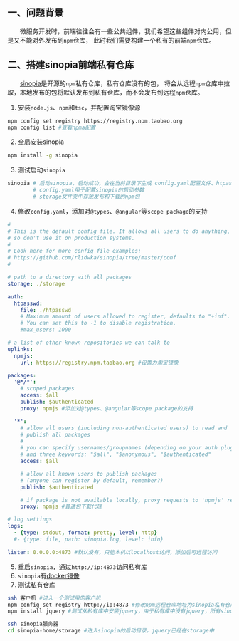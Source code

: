 ## 一、问题背景
&emsp;&emsp;微服务开发时，前端往往会有一些公共组件，我们希望这些组件对内公用，但是又不能对外发布到`npm`仓库，
此时我们需要构建一个私有的前端`npm`仓库。
## 二、搭建sinopia前端私有仓库
&emsp;&emsp;[sinopia](https://github.com/xpzsoft-maker/sinopia)是开源的`npm`私有仓库，私有仓库没有的包，
将会从远程`npm`仓库中拉取，本地发布的包将默认发布到私有仓库，而不会发布到远程`npm`仓库。
1. 安装`node.js`、`npm`和`tsc`，并配置淘宝镜像源
```sh
npm config set registry https://registry.npm.taobao.org
npm config list #查看npma配置
```
2. 全局安装sinopia
```sh
npm install -g sinopia
```
3. 测试启动`sinopia`
```sh
sinopia # 启动sinopia，启动成功，会在当前目录下生成 config.yaml配置文件、htpasswd文件和storage文件夹
        # config.yaml用于配置sinopia的启动参数
        # storage文件夹中存放发布和下载的npm包
```
4. 修改`config.yaml`，添加对`@types`、`@angular`等`scope package`的支持
```yaml
#
# This is the default config file. It allows all users to do anything,
# so don't use it on production systems.
#
# Look here for more config file examples:
# https://github.com/rlidwka/sinopia/tree/master/conf
#

# path to a directory with all packages
storage: ./storage

auth:
  htpasswd:
    file: ./htpasswd
    # Maximum amount of users allowed to register, defaults to "+inf".
    # You can set this to -1 to disable registration.
    #max_users: 1000

# a list of other known repositories we can talk to
uplinks:
  npmjs:
    url: https://registry.npm.taobao.org #设置为淘宝镜像

packages:
  '@*/*':
    # scoped packages
    access: $all
    publish: $authenticated
    proxy: npmjs #添加对@types、@angular等scope package的支持

  '*':
    # allow all users (including non-authenticated users) to read and
    # publish all packages
    #
    # you can specify usernames/groupnames (depending on your auth plugin)
    # and three keywords: "$all", "$anonymous", "$authenticated"
    access: $all

    # allow all known users to publish packages
    # (anyone can register by default, remember?)
    publish: $authenticated

    # if package is not available locally, proxy requests to 'npmjs' registry
    proxy: npmjs #普通包下载代理

# log settings
logs:
  - {type: stdout, format: pretty, level: http}
  #- {type: file, path: sinopia.log, level: info}

listen: 0.0.0.0:4873 #默认没有，只能本机以localhost访问，添加后可远程访问
```
5. 重启`sinopia`，通过`http://ip:4873`访问私有库
6. `sinopia`有[docker镜像](https://hub.docker.com/r/keyvanfatehi/sinopia/)
7. 测试私有仓库
```sh
ssh 客户机 #进入一个测试用的客户机
npm config set registry http://ip:4873 #修改npm远程仓库地址为sinopia私有仓库地址
npm install jquery #测试从私有库中安装jquery，由于私有库中没有jquery，所有sinopia会从proxy:npmjs远程拉取jquery

ssh sinopia服务器
cd sinopia-home/storage #进入sinopia的启动目录，jquery已经在storage中
```